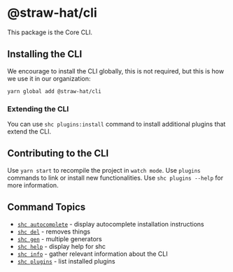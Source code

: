# @straw-hat/cli

This package is the Core CLI.

## Installing the CLI

We encourage to install the CLI globally, this is not required, but this is
how we use it in our organization:

```shell
yarn global add @straw-hat/cli
```

### Extending the CLI

You can use `shc plugins:install` command to install additional plugins that
extend the CLI.

## Contributing to the CLI

Use `yarn start` to recompile the project in `watch mode`. Use `plugins`
commands to link or install new functionalities. Use `shc plugins --help` for
more information.

<!-- commands -->
## Command Topics

* [`shc autocomplete`](docs/commands/autocomplete.md) - display autocomplete installation instructions
* [`shc del`](docs/commands/del.md) - removes things
* [`shc gen`](docs/commands/gen.md) - multiple generators
* [`shc help`](docs/commands/help.md) - display help for shc
* [`shc info`](docs/commands/info.md) - gather relevant information about the CLI
* [`shc plugins`](docs/commands/plugins.md) - list installed plugins

<!-- commandsstop -->
